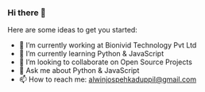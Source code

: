 ### Hi there 👋

Here are some ideas to get you started:

- 🔭 I’m currently working at Bionivid Technology Pvt Ltd 
- 🌱 I’m currently learning Python & JavaScript
- 👯 I’m looking to collaborate on Open Source Projects
- 💬 Ask me about Python & JavaScript
- 📫 How to reach me: alwinjospehkaduppil@gmail.com
<!--- 🤔 I’m looking for help with ... -->
<!---- 😄 Pronouns: ...
- ⚡ Fun fact: ... -->

